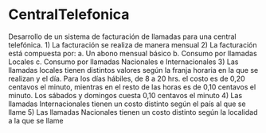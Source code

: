 # CentralTelefonica
Desarrollo de un sistema de facturación de llamadas para una central telefónica.  1) La facturación se realiza de manera mensual  2) La facturación está compuesta por: a. Un abono mensual básico b. Consumo por llamadas Locales c. Consumo por llamadas Nacionales e Internacionales 3) Las llamadas locales tienen distintos valores según la franja horaria en la que se realizan y el día. Para los días hábiles, de 8 a 20 hrs. el costo es de 0,20 centavos el minuto, mientras en el resto de las horas es de 0,10 centavos el minuto. Los sábados y domingos cuesta 0,10 centavos el minuto 4) Las llamadas Internacionales tienen un costo distinto según el país al que se llame 5) Las llamadas Nacionales tienen un costo distinto según la localidad a la que se llame
